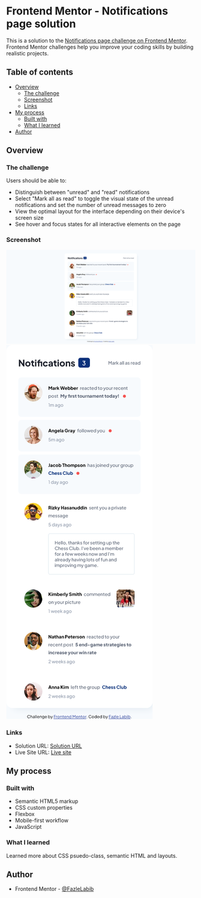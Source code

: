 # Frontend Mentor - Notifications page solution

This is a solution to the [Notifications page challenge on Frontend Mentor](https://www.frontendmentor.io/challenges/notifications-page-DqK5QAmKbC). Frontend Mentor challenges help you improve your coding skills by building realistic projects. 

## Table of contents

- [Overview](#overview)
  - [The challenge](#the-challenge)
  - [Screenshot](#screenshot)
  - [Links](#links)
- [My process](#my-process)
  - [Built with](#built-with)
  - [What I learned](#what-i-learned)
- [Author](#author)

## Overview

### The challenge

Users should be able to:

- Distinguish between "unread" and "read" notifications
- Select "Mark all as read" to toggle the visual state of the unread notifications and set the number of unread messages to zero
- View the optimal layout for the interface depending on their device's screen size
- See hover and focus states for all interactive elements on the page

### Screenshot

![](./screenshots/desktop-screenshot.png)
![](./screenshots/mobile-screenshot.png)

### Links

- Solution URL: [Solution URL](https://github.com/FazleLabib/frontend-mentor-notifications-page)
- Live Site URL: [Live site](https://fazlelabib.github.io/frontend-mentor-notifications-page)

## My process

### Built with

- Semantic HTML5 markup
- CSS custom properties
- Flexbox
- Mobile-first workflow
- JavaScript

### What I learned

Learned more about CSS psuedo-class, semantic HTML and layouts.

<!-- ```html
<h1>Some HTML code I'm proud of</h1>
```
```css
.proud-of-this-css {
  color: papayawhip;
}
```
```js
const proudOfThisFunc = () => {
  console.log('🎉')
}
``` -->

## Author

- Frontend Mentor - [@FazleLabib](https://www.frontendmentor.io/profile/FazleLabib)
